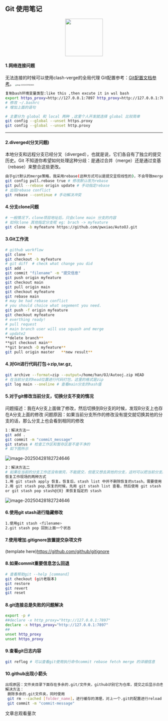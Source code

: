 ## Git 使用笔记
<div id="header" align="center">
  <img src="https://media.giphy.com/media/du3J3cXyzhj75IOgvA/giphy.gif" width="120"/>
</div>

#### 1.网络连接问题

无法连接的时候可以使用clash-verge的全局代理
Git配置参考：[Git配置文档参考](https://git.javaliu.com/02_config/03_remote_config.html)。
<img src="C:\Users\han\AppData\Roaming\Typora\typora-user-images\image-20250421011829645.png" alt="image-20250421011829645" style="zoom:30%;" />

```bash
复制bash环境变量类型:like this ,then excute it in wsl bash
export https_proxy=http://127.0.0.1:7897 http_proxy=http://127.0.0.1:7897 all_proxy=socks5://127.0.0.1:7897
# 修改 ~/.bashrc
# 增加上面的语句
```

```bash
# 主要分为 global 和 local 两种 ,这里个人开发就选择 global 比较简单
git config --global --unset https.proxy
git config --global --unset http.proxy
```

***

#### 2.diverged(分叉问题)

本地分支和远程分支已经分叉（diverged），也就是说，它们各自有了独立的提交历史。Git 不知道你希望如何处理这种分歧：是通过合并（merge）还是通过变基（rebase）来整合这些更改。

```bash
由于git默认的merge策略，我采用rebase(这种方式可以是提交呈现线性的)，不会导致merge的分支看起来太乱
git config pull.rebase true # 修改默认改为rebase
git pull --rebase origin update # 手动指定rebase
# 出现rebase conflict
git rebase --continue # 手动解决冲突
```





#### 4.分支clone问题

```bash
# 一般情况下，clone项目地址后，只会clone main 分支的内容
# 如何clone 其他指定分支呢 eg: brach -> myfeature
git clone -b myfeature https://github.com/pwxiao/AutoOJ.git
```



#### 3.Git工作流

```bash
# github workflow
git clone **
git checkout -b myfeature
# git diff  # check what change you did 
git add .
git commit "filename" -m "提交信息"
git push origin myfeature
git checkout main
git pull origin main
git checkout myfeature
git rebase main
# may be had rebase conflict
# you should choice what segement you need.
git push -f origin myfeature
git checkout myfeature
# everthing ready!
# pull request
# main branch user will use squash and merge
# update2
**delete branch** 
**git checkout main**
**git branch -D myfeature**
git pull origin master   **new result**
```

#### 4.对Git进行代码打包->zip,tar.gz,

```bash
git archive --format=zip --output=/home/han/OJ/Autooj.zip HEAD
# 在当前分支的head位置进行代码打包，这里的格式是zip
git log main --oneline # 查看main分支的hash值
```

#### 5.对于git修改当前分支，切换分支不变的情况

问题描述：我在A分支上面做了修改，然后切换到B分支的时候，发现B分支上也存在A分支上面的修改
问题原因：如果当前分支所作的修改没有提交就切换其他的分支的话，那么分支上也会看到相同的修改

```bash
1：解决方法一
git add .
git commit -m "commit_message"
git status # 检查工作区和暂存区是不是干净的
# 如下图所示
```

<img src="https://iocion.github.io/image-bed/image/Git%E4%BD%BF%E7%94%A8%E7%AC%94%E8%AE%B0workdflow.png" alt="image-20250428182724646" style="zoom:100%;" />

```bash
2：解决方法二
# 如果在当前的分支工作还没有做完，不能提交，但是又想去其他的分支，这时可以把当前分支的工作现场隐藏起来。使用git stash隐藏当前的工作现场，这时候使用git status查看工作区是否是干净的，就可以放心去其他分支的部分了。使用git stash list 可以查看隐藏的工作现场
恢复工作现场的两种方式
1.用 git stash apply 恢复。恢复后，stash list 中并不删除恢复的stash，需要使用 git stash drop 来删除。
2.用 git stash pop,恢复的时候，先用 git stash list 查看，然后使用 git stash apply stash@{0}
or git stash pop stash@{0} 来恢复指定的 stash
```

<img src="https://iocion.github.io/image-bed/image/Git使用笔记.png" alt="image-20250428182724646" style="zoom:100%;" />

#### 6.使用git stash进行隐藏修改
```bash
1.使用git stash <filename>
2.git stash pop 回到上面一个状态
```


#### 7.使用增加.gitignore放置提交杂项文件
(template here)<https://github.com/github/gitignore>


#### 8.如果commit重要信息怎么回退
```bash
# 查看帮助git --help [command]
git checkout (git老版本)
git restore 
git revert 
git reset
```
#### 8.git连接总是失败的问题解决

```bash
export -p # 
##declare -x http_proxy="http://127.0.0.1:7897"
declare -x https_proxy="http://127.0.0.1:7897"
##
unset http_proxy
unset https_proxy
```

#### 9.查看git日志内容

```bash
git reflog # 可以查看git使用执行命令commit rebase fetch merge 的详细信息
```

#### 10.github出现小箭头

```bash
出现原因：文件夹目录下面存在多余的.git/文件夹，github识别它为仓库，提交之后显示白色箭头。
解决方法：
 删除多余的.git文件夹，同时使用
 git rm --cached [folder_name]，进行缓存的清理，对上一个.git的配置进行reload
 git commit -m "commit-message" 
```



<span id="busuanzi_container_page_pv">文章总观看量<span id="busuanzi_value_page_pv"></span>次</span>
